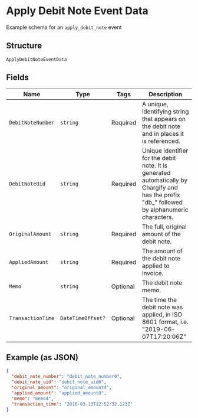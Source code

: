 
# Apply Debit Note Event Data

Example schema for an `apply_debit_note` event

## Structure

`ApplyDebitNoteEventData`

## Fields

| Name | Type | Tags | Description |
|  --- | --- | --- | --- |
| `DebitNoteNumber` | `string` | Required | A unique, identifying string that appears on the debit note and in places it is referenced. |
| `DebitNoteUid` | `string` | Required | Unique identifier for the debit note. It is generated automatically by Chargify and has the prefix "db_" followed by alphanumeric characters. |
| `OriginalAmount` | `string` | Required | The full, original amount of the debit note. |
| `AppliedAmount` | `string` | Required | The amount of the debit note applied to invoice. |
| `Memo` | `string` | Optional | The debit note memo. |
| `TransactionTime` | `DateTimeOffset?` | Optional | The time the debit note was applied, in ISO 8601 format, i.e. "2019-06-07T17:20:06Z" |

## Example (as JSON)

```json
{
  "debit_note_number": "debit_note_number0",
  "debit_note_uid": "debit_note_uid6",
  "original_amount": "original_amount4",
  "applied_amount": "applied_amount8",
  "memo": "memo4",
  "transaction_time": "2016-03-13T12:52:32.123Z"
}
```

